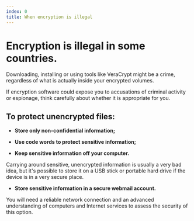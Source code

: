```yaml
---
index: 0
title: When encryption is illegal
---
```

# Encryption is illegal in some countries. 

Downloading, installing or using tools like VeraCrypt might be a crime, regardless of what is actually inside your encrypted volumes. 

If encryption software could expose you to accusations of criminal activity or espionage, think carefully about whether it is appropriate for you.

## To protect unencrypted files: 

*   **Store only non-confidential information;**

*   **Use code words to protect sensitive information;**

*   **Keep sensitive information off your computer.** 

Carrying around sensitive, unencrypted information is usually a very bad idea, but it's possible to store it on a USB stick or portable hard drive if the device is in a very secure place. 

*   **Store sensitive information in a secure webmail account.**

You will need a reliable network connection and an advanced understanding of computers and Internet services to assess the security of this option.